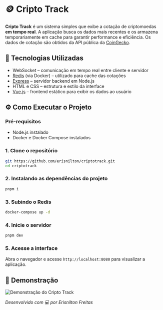 # 🪙 Cripto Track

**Cripto Track** é um sistema simples que exibe a cotação de criptomoedas **em tempo real**. A aplicação busca os dados mais recentes e os armazena temporariamente em cache para garantir performance e eficiência.
Os dados de cotação são obtidos da API pública da [CoinGecko](https://www.coingecko.com/).

## 🚀 Tecnologias Utilizadas

* WebSocket – comunicação em tempo real entre cliente e servidor
* [Redis](https://redis.io/) (via Docker) – utilizado para cache das cotações
* [Express](https://expressjs.com/) – servidor backend em Node.js
* HTML e CSS – estrutura e estilo da interface
* [Vue.js](https://vuejs.org/) – frontend estático para exibir os dados ao usuário

## ⚙️ Como Executar o Projeto

### Pré-requisitos

* Node.js instalado
* Docker e Docker Compose instalados

### 1. Clone o repositório

```bash
git https://github.com/erisnilton/criptotrack.git
cd criptotrack
```

### 2. Instalando as dependências do projeto

```bash
pnpm i
```
### 3. Subindo o Redis

```bash
docker-compose up -d
```

### 4. Inicie o servidor

```bash
pnpm dev
```


### 5. Acesse a interface

Abra o navegador e acesse `http://localhost:8080` para visualizar a aplicação.

## 📸 Demonstração

![Demonstração do Cripto Track]('https://github.com/erisnilton/criptotrack/blob/main/public/demo.gif')

*Desenvolvido com 💻 por Erisnilton Freitas*
